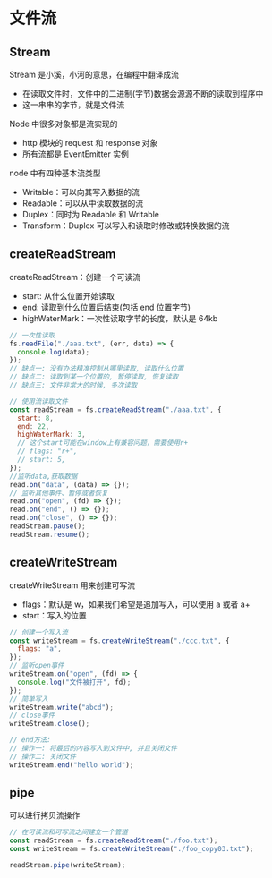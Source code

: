 # 文件流

## Stream

Stream 是小溪，小河的意思，在编程中翻译成流

- 在读取文件时，文件中的二进制(字节)数据会源源不断的读取到程序中
- 这一串串的字节，就是文件流

Node 中很多对象都是流实现的

- http 模块的 request 和 response 对象
- 所有流都是 EventEmitter 实例

node 中有四种基本流类型

- Writable：可以向其写入数据的流
- Readable：可以从中读取数据的流
- Duplex：同时为 Readable 和 Writable
- Transform：Duplex 可以写入和读取时修改或转换数据的流

## createReadStream

createReadStream：创建一个可读流

- start: 从什么位置开始读取
- end: 读取到什么位置后结束(包括 end 位置字节)
- highWaterMark：一次性读取字节的长度，默认是 64kb

```js
// 一次性读取
fs.readFile("./aaa.txt", (err, data) => {
  console.log(data);
});
// 缺点一: 没有办法精准控制从哪里读取, 读取什么位置
// 缺点二: 读取到某一个位置的, 暂停读取, 恢复读取
// 缺点三: 文件非常大的时候, 多次读取

// 使用流读取文件
const readStream = fs.createReadStream("./aaa.txt", {
  start: 8,
  end: 22,
  highWaterMark: 3,
  // 这个start可能在window上有兼容问题，需要使用r+
  // flags: "r+",
  // start: 5,
});
//监听data,获取数据
read.on("data", (data) => {});
// 监听其他事件、暂停或者恢复
read.on("open", (fd) => {});
read.on("end", () => {});
read.on("close", () => {});
readStream.pause();
readStream.resume();
```

## createWriteStream

createWriteStream 用来创建可写流

- flags：默认是 w，如果我们希望是追加写入，可以使用 a 或者 a+
- start：写入的位置

```js
// 创建一个写入流
const writeStream = fs.createWriteStream("./ccc.txt", {
  flags: "a",
});
// 监听open事件
writeStream.on("open", (fd) => {
  console.log("文件被打开", fd);
});
// 简单写入
writeStream.write("abcd");
// close事件
writeStream.close();

// end方法:
// 操作一: 将最后的内容写入到文件中, 并且关闭文件
// 操作二: 关闭文件
writeStream.end("hello world");
```

## pipe

可以进行拷贝流操作

```js
// 在可读流和可写流之间建立一个管道
const readStream = fs.createReadStream("./foo.txt");
const writeStream = fs.createWriteStream("./foo_copy03.txt");

readStream.pipe(writeStream);
```
